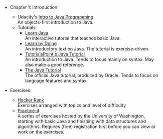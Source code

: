 
- Chapter 1: Introduction:
    - Udacity's [Intro to Java Programming][java-uda-intro]  
      An objects-first introduction to Java.
    - Tutorials: 
        - [Learn Java][java-learn-online]   
        An interactive tutorial that teaches basic Java.
        - [Learn by Doing][java-doing]  
        An introductory text on Java. The tutorial is exercise-driven.
        - [TutorialsPoint's Java Tutorial][java-tutorialspoint]  
        An introduction to Java. Tends to focus mainly on syntax. May also make a good reference.
        - [The Java Tutorial][java-oracle]  
        The official Java tutorial, produced by Oracle. Tends to focus on language features and syntax. 
     
- Exercises: 
    - [Hacker Rank][hacker-rank]    
    Exercises arranged with topics and level of difficulty    
    - [Practice-it][java-practice-it]  
    A series of exercises hosted by the University of Washington, starting with basic Java and finishing with data structures and algorithms. Requires (free) registration first before you can view or work on the exercises.
   
  [java-uda-intro]: https://www.udacity.com/course/cs046
  [java-learn-online]: http://www.learnjavaonline.org/
  [java-doing]: http://programmingbydoing.com/  
  [java-tutorialspoint]: http://www.tutorialspoint.com/java/index.htm
  [java-oracle]: http://docs.oracle.com/javase/tutorial/
  [hacker-rank]: https://www.hackerrank.com/domains/java
  [java-practice-it]: http://practiceit.cs.washington.edu/
